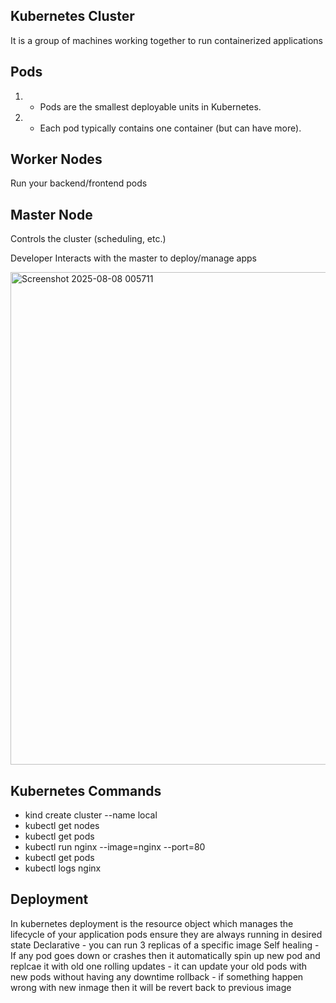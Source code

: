 ## Kubernetes Cluster

It is a group of machines working together to run containerized applications 

 ## Pods

1) - Pods are the smallest deployable units in Kubernetes.

2) -  Each pod typically contains one container (but can have more).

## Worker Nodes

Run your backend/frontend pods

## Master Node

Controls the cluster (scheduling, etc.)

Developer	Interacts with the master to deploy/manage apps

<img width="1687" height="788" alt="Screenshot 2025-08-08 005711" src="https://github.com/user-attachments/assets/127960c9-7049-4a0c-8ed4-477f684b0511" />

## Kubernetes Commands

- kind create cluster --name local
- kubectl get nodes
- kubectl get pods
- kubectl run nginx --image=nginx --port=80
- kubectl get pods
- kubectl logs nginx

## Deployment 

In kubernetes deployment is the resource object which manages the lifecycle of your application pods ensure they are always running in desired state 
Declarative - you can run 3 replicas of a specific image 
Self healing - If any pod goes down or crashes then it automatically spin up new pod and replcae it with old one
rolling updates - it can update your old pods with new pods without having any downtime 
rollback - if something happen wrong with new inmage then it will be revert back to previous image


